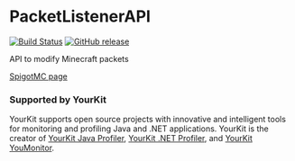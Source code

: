 # PacketListenerAPI

[![Build Status](https://travis-ci.org/InventivetalentDev/PacketListenerAPI.svg?branch=master)](https://travis-ci.org/InventivetalentDev/PacketListenerAPI)
[![GitHub release](https://img.shields.io/github/release/InventivetalentDev/PacketListenerAPI.svg)](https://github.com/InventivetalentDev/PacketListenerAPI/releases/latest)

API to modify Minecraft packets

[SpigotMC page](https://r.spiget.org/2930/)


### Supported by YourKit
YourKit supports open source projects with innovative and intelligent tools
for monitoring and profiling Java and .NET applications.
YourKit is the creator of <a href="https://www.yourkit.com/java/profiler/">YourKit Java Profiler</a>,
<a href="https://www.yourkit.com/.net/profiler/">YourKit .NET Profiler</a>,
and <a href="https://www.yourkit.com/youmonitor/">YourKit YouMonitor</a>.
